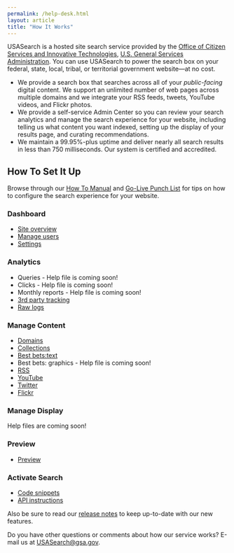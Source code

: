```yaml
---
permalink: /help-desk.html
layout: article
title: "How It Works"
---
```


USASearch is a hosted site search service provided by the [Office of Citizen Services and Innovative Technologies](http://www.gsa.gov/portal/category/25729), [U.S. General Services Administration](http://www.gsa.gov). You can use USASearch to power the search box on your federal, state, local, tribal, or territorial government website&mdash;at no cost.

* We provide a search box that searches across all of your *public-facing* digital content. We support an unlimited number of web pages across multiple domains and we integrate your RSS feeds, tweets, YouTube videos, and Flickr photos.
* We provide a self-service Admin Center so you can review your search analytics and manage the search experience for your website, including telling us what content you want indexed, setting up the display of your results page, and curating recommendations.
* We maintain a 99.95%-plus uptime and deliver nearly all search results in less than 750 milliseconds. Our system is certified and accredited.

## How To Set It Up

Browse through our [How To Manual](/tagged/how-to) and [Go-Live Punch List](/blog/go-live.html) for tips on how to configure the search experience for your website.

### Dashboard

* [Site overview](/sites/manual/site-overview.html)
* [Manage users](/sites/manual/users.html)
* [Settings](/sites/manual/settings.html)

### Analytics

<!--START UPDATE HERE-->
* Queries - Help file is coming soon!
* Clicks - Help file is coming soon!
* Monthly reports - Help file is coming soon!
* [3rd party tracking](/sites/manual/third-party.html)
* [Raw logs](/sites/manual/raw-logs.html)

### Manage Content

* [Domains](/sites/manual/domains.html)
* [Collections](/sites/manual/collections.html)
* [Best bets:text](/sites/manual/best-bets-text.html)
* Best bets: graphics - Help file is coming soon!
* [RSS](/sites/manual/rss.html)
* [YouTube](/sites/manual/youtube.html)
* [Twitter](/sites/manual/twitter.html)
* [Flickr](/sites/manual/flickr.html)

### Manage Display

Help files are coming soon!

### Preview

* [Preview](/sites/manual/preview.html)

### Activate Search

* [Code snippets](/sites/manual/code.html)
* [API instructions](/sites/manual/api.html)

Also be sure to read our [release notes](/tagged/releases) to keep up-to-date with our new features.

Do you have other questions or comments about how our service works? E-mail us at <USASearch@gsa.gov>.